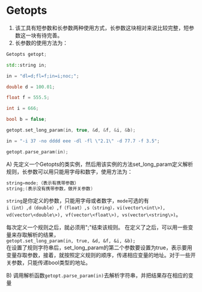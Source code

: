 # Getopts
1. 该工具有短参数和长参数两种使用方式，长参数这块相对来说比较完整，短参数这一块有待完善。
2. 长参数的使用方法为：
```cpp
Getopts getopt;

std::string in;

in = "dl=d;fl=f;in=i;noc;";

double d = 100.01;

float f = 555.5;

int i = 666;

bool b = false;

getopt.set_long_param(in, true, &d, &f, &i, &b);

in = "-i 37 -no dddd eee -dl -fl \"2.1\" -d 77.7 -f 3.5";

getopt.parse_param(in);
```
A) 先定义一个Getopts的类实例，然后用该实例的方法set_long_param定义解析规则，长参数可以用只能用字母和数字，使用方法为：
```cpp
string=mode;（表示有携带参数）
string;(表示没有携带参数，做开关参数)
```
`string`是你定义的参数，只能用字母或者数字，`mode`可选的有<br>
`i（int）,d（double）,f（float）,s（string），vi(vector\<int\>),         
vd(vector\<double\>), vf(vector\<float\>), vs(vector\<string\>)`。<br>
  
每次定义一个规则之后，就必须用";"结束该规则。  在定义了之后，可以用一些变量来存取解析的结果，<br>
  `getopt.set_long_param(in, true, &d, &f, &i, &b);`<br>
在设置了规则字符串后，set_long_param的第二个参数要设置为true，表示要用变量存取参数，接着，就按照定义规则的顺序，传递相应变量的地址。对于一些开关参数，只能传递bool类型的地址。<br>
  
B) 调用解析函数`getopt.parse_param(in)`去解析字符串，并把结果存在相应的变量
